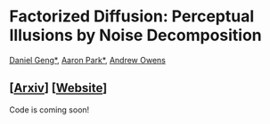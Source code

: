 # Factorized Diffusion: Perceptual Illusions by Noise Decomposition

[Daniel Geng*](https://dangeng.github.io/), [Aaron Park*](https://inbumpark.github.io/), [Andrew Owens](https://andrewowens.com/)

## [[Arxiv](https://arxiv.org/abs/2404.11615)] [[Website](https://dangeng.github.io/factorized_diffusion/)]

Code is coming soon!